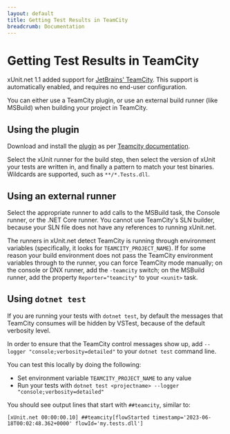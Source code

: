 ```yaml
---
layout: default
title: Getting Test Results in TeamCity
breadcrumb: Documentation
---
```

# Getting Test Results in TeamCity

xUnit.net 1.1 added support for [JetBrains' TeamCity](https://www.jetbrains.com/teamcity/). This support is automatically enabled, and requires no end-user configuration.

You can either use a TeamCity plugin, or use an external build runner (like MSBuild) when building your project in TeamCity.

## Using the plugin

Download and install the [plugin](https://github.com/carlpett/xUnit-TeamCity) as per [Teamcity documentation](https://confluence.jetbrains.com/display/TCD9/Installing+Additional+Plugins).

Select the xUnit runner for the build step, then select the version of xUnit your tests are written in, and finally a pattern to match your test binaries. Wildcards are supported, such as `**/*.Tests.dll`.

## Using an external runner

Select the appropriate runner to add calls to the MSBuild task, the Console runner, or the .NET Core runner. You cannot use TeamCity's SLN builder, because your SLN file does not have any references to running xUnit.net.

The runners in xUnit.net detect TeamCity is running through environment variables (specifically, it looks for `TEAMCITY_PROJECT_NAME`). If for some reason your build environment does not pass the TeamCity environment variables through to the runner, you can force TeamCity mode manually; on the console or DNX runner, add the `-teamcity` switch; on the MSBuild runner, add the property `Reporter="teamcity"` to your `<xunit>` task.

## Using `dotnet test`

If you are running your tests with `dotnet test`, by default the messages that TeamCity consumes will be hidden by VSTest, because of the default verbosity level.

In order to ensure that the TeamCity control messages show up, add `--logger "console;verbosity=detailed"` to your `dotnet test` command line.

You can test this locally by doing the following:

- Set environment variable `TEAMCITY_PROJECT_NAME` to any value
- Run your tests with `dotnet test <projectname> --logger "console;verbosity=detailed"`

You should see output lines that start with `##teamcity`, similar to:

```
[xUnit.net 00:00:00.10] ##teamcity[flowStarted timestamp='2023-06-18T00:02:48.362+0000' flowId='my.tests.dll']
```
